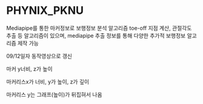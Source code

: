 # PHYNIX_PKNU

Mediapipe를 통한 마커정보로 보행정보 분석 알고리즘
toe-off 지점 계산, 관절각도 추출 등 알고리즘이 있으며,
mediapipe 추출 정보를 통해 다양한 추가적 보행정보 알고리즘 제작 가능

09/12일자 동작영상으로 갱신

마커 y너비, z가 높이

마커리스x가 너비, y가 높이, z가 깊이

마커리스 y는 그래프(높이)가 뒤집혀서 나옴
